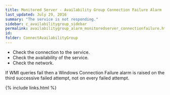 ```yaml
---
title: ﻿Monitored Server - Availability Group Connection Failure Alarm
last_updated: July 29, 2016
summary: "The service is not responding."
sidebar: c_availabilitygroup_sidebar
permalink: availabilitygroup_alarm_monitoredserver_connectionfailure.html
id:
folder: ConnectAvailabilityGroup
---
```



* Check the connection to the service.
* Check the availability of the service.
* Check the network.

If WMI queries fail then a Windows Connection Failure alarm is raised on the third successive failed attempt, not on every failed attempt.


{% include links.html %}
